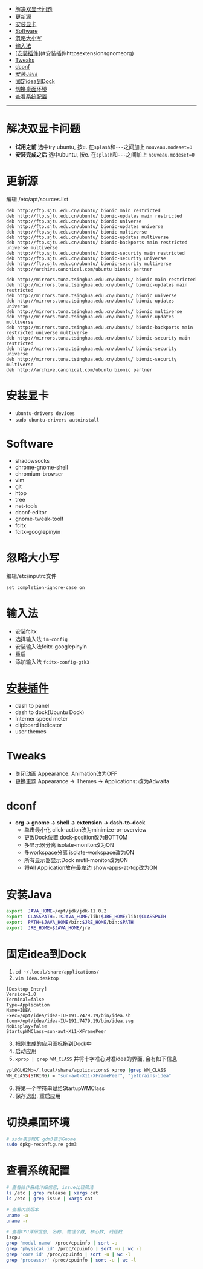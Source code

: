 - [解决双显卡问题](#解决双显卡问题)
- [更新源](#更新源)
- [安装显卡](#安装显卡)
- [Software](#software)
- [忽略大小写](#忽略大小写)
- [输入法](#输入法)
- [[安装插件](https://extensions.gnome.org)](#安装插件httpsextensionsgnomeorg)
- [Tweaks](#tweaks)
- [dconf](#dconf)
- [安装Java](#安装java)
- [固定idea到Dock](#固定idea到dock)
- [切换桌面环境](#切换桌面环境)
- [查看系统配置](#查看系统配置)


**********************************************************************************************



# 解决双显卡问题
* **试用之前** 选中try ubuntu, 按e. 在`splash`和`---`之间加上 `nouveau.modeset=0`
* **安装完成之后** 选中ubuntu, 按e. 在`splash`和`---`之间加上 `nouveau.modeset=0`

# 更新源
编辑 /etc/apt/sources.list

```
deb http://ftp.sjtu.edu.cn/ubuntu/ bionic main restricted
deb http://ftp.sjtu.edu.cn/ubuntu/ bionic-updates main restricted
deb http://ftp.sjtu.edu.cn/ubuntu/ bionic universe
deb http://ftp.sjtu.edu.cn/ubuntu/ bionic-updates universe
deb http://ftp.sjtu.edu.cn/ubuntu/ bionic multiverse
deb http://ftp.sjtu.edu.cn/ubuntu/ bionic-updates multiverse
deb http://ftp.sjtu.edu.cn/ubuntu/ bionic-backports main restricted universe multiverse
deb http://ftp.sjtu.edu.cn/ubuntu/ bionic-security main restricted
deb http://ftp.sjtu.edu.cn/ubuntu/ bionic-security universe
deb http://ftp.sjtu.edu.cn/ubuntu/ bionic-security multiverse
deb http://archive.canonical.com/ubuntu bionic partner
```

```
deb http://mirrors.tuna.tsinghua.edu.cn/ubuntu/ bionic main restricted
deb http://mirrors.tuna.tsinghua.edu.cn/ubuntu/ bionic-updates main restricted
deb http://mirrors.tuna.tsinghua.edu.cn/ubuntu/ bionic universe
deb http://mirrors.tuna.tsinghua.edu.cn/ubuntu/ bionic-updates universe
deb http://mirrors.tuna.tsinghua.edu.cn/ubuntu/ bionic multiverse
deb http://mirrors.tuna.tsinghua.edu.cn/ubuntu/ bionic-updates multiverse
deb http://mirrors.tuna.tsinghua.edu.cn/ubuntu/ bionic-backports main restricted universe multiverse
deb http://mirrors.tuna.tsinghua.edu.cn/ubuntu/ bionic-security main restricted
deb http://mirrors.tuna.tsinghua.edu.cn/ubuntu/ bionic-security universe
deb http://mirrors.tuna.tsinghua.edu.cn/ubuntu/ bionic-security multiverse
deb http://archive.canonical.com/ubuntu bionic partner
```

# 安装显卡
* `ubuntu-drivers devices`
* `sudo ubuntu-drivers autoinstall`

# Software
* shadowsocks
* chrome-gnome-shell
* chromium-browser
* vim
* git
* htop
* tree
* net-tools
* dconf-editor
* gnome-tweak-toolf
* fcitx
* fcitx-googlepinyin

# 忽略大小写
编辑/etc/inputrc文件

```
set completion-ignore-case on
```

# 输入法
* 安装fcitx
* 选择输入法 `im-config`
* 安装输入法fcitx-googlepinyin
* 重启
* 添加输入法 `fcitx-config-gtk3`

# [安装插件](https://extensions.gnome.org)
* dash to panel
* dash to dock(Ubuntu Dock)
* Interner speed meter
* clipboard indicator
* user themes


# Tweaks
* 关闭动画 Appearance: Animation改为OFF
* 更换主题 Appearance -> Themes -> Applications: 改为Adwaita

# dconf
* **org -> gnome -> shell -> extension -> dash-to-dock**
    - 单击最小化 click-action改为minimize-or-overview
    - 更改Dock位置 dock-position改为BOTTOM
    - 多显示器分离 isolate-monitor改为ON
    - 多workspace分离 isolate-workspace改为ON
    - 所有显示器显示Dock mutil-monitor改为ON
    - 将All Application放在最左边 show-apps-at-top改为ON

# 安装Java
```sh
export  JAVA_HOME=/opt/jdk/jdk-11.0.2
export  CLASSPATH=.:$JAVA_HOME/lib:$JRE_HOME/lib:$CLASSPATH
export  PATH=$JAVA_HOME/bin:$JRE_HOME/bin:$PATH
export  JRE_HOME=$JAVA_HOME/jre
```

# 固定idea到Dock
1. `cd ~/.local/share/applications/`
2. `vim idea.desktop`
```
[Desktop Entry]
Version=1.0
Terminal=false
Type=Application
Name=IDEA
Exec=/opt/idea/idea-IU-191.7479.19/bin/idea.sh
Icon=/opt/idea/idea-IU-191.7479.19/bin/idea.svg
NoDisplay=false
StartupWMClass=sun-awt-X11-XFramePeer
```
3. 把刚生成的应用图标拖到Dock中
4. 启动应用
5. `xprop | grep WM_CLASS` 并将十字准心对准idea的界面, 会有如下信息
```sh
ypl@GL62M:~/.local/share/applications$ xprop |grep WM_CLASS
WM_CLASS(STRING) = "sun-awt-X11-XFramePeer", "jetbrains-idea"
```
6. 将第一个字符串赋给StartupWMClass
7. 保存退出, 重启应用

# 切换桌面环境
```sh
# ssdm表示KDE gdm3表示Gnome
sudo dpkg-reconfigure gdm3
```

# 查看系统配置
```sh
# 查看操作系统详细信息, issue比较简洁
ls /etc | grep release | xargs cat
ls /etc | grep issue | xargs cat
```

```sh
# 查看内核版本
uname -a
uname -r

# 查看CPU详细信息, 名称, 物理个数, 核心数, 线程数
lscpu
grep 'model name' /proc/cpuinfo | sort -u
grep 'physical id' /proc/cpuinfo | sort -u | wc -l
grep 'core id' /proc/cpuinfo | sort -u | wc -l
grep 'processor' /proc/cpuinfo | sort -u | wc -l
```
